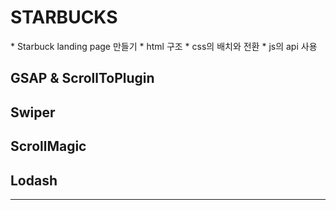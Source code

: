 <h1>STARBUCKS</h1>
* Starbuck landing page 만들기
* html 구조
* css의 배치와 전환
* js의 api 사용

<h2>GSAP & ScrollToPlugin</h2>

  <script src="https://cdnjs.cloudflare.com/ajax/libs/gsap/3.10.4/gsap.min.js" integrity="sha512-VEBjfxWUOyzl0bAwh4gdLEaQyDYPvLrZql3pw1ifgb6fhEvZl9iDDehwHZ+dsMzA0Jfww8Xt7COSZuJ/slxc4Q==" crossorigin="anonymous" referrerpolicy="no-referrer"></script>
  <script src="https://cdnjs.cloudflare.com/ajax/libs/gsap/3.10.4/ScrollToPlugin.min.js" integrity="sha512-lZACdYsy0W98dOcn+QRNHDxFuhm62lfs8qK5+wPp7X358CN3f+ml49HpnwzTiXFzETs4++fADePDI+L2zwlm7Q==" crossorigin="anonymous" referrerpolicy="no-referrer"></script>

<h2>Swiper</h2>
  <link rel="stylesheet" href="https://unpkg.com/swiper@8/swiper-bundle.min.css"/>
  <script src="https://unpkg.com/swiper@8/swiper-bundle.min.js"></script>

<h2>ScrollMagic</h2>
  <script src="https://cdnjs.cloudflare.com/ajax/libs/ScrollMagic/2.0.8/ScrollMagic.min.js"></script>

<h2>Lodash</h2>
  <script src="https://cdnjs.cloudflare.com/ajax/libs/lodash.js/4.17.21/lodash.min.js" integrity="sha512-WFN04846sdKMIP5LKNphMaWzU7YpMyCU245etK3g/2ARYbPK9Ub18eG+ljU96qKRCWh+quCY7yefSmlkQw1ANQ==" crossorigin="anonymous" referrerpolicy="no-referrer"></script>

<hr>
